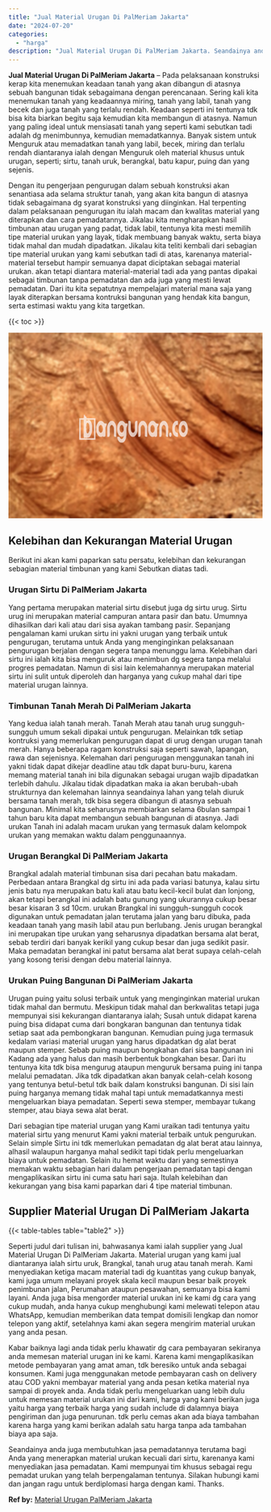 ```yaml
---
title: "Jual Material Urugan Di PalMeriam Jakarta"
date: "2024-07-20"
categories: 
  - "harga"
description: "Jual Material Urugan Di PalMeriam Jakarta. Seandainya anda juga membutuhkan jasa pemadatannya terutama bagi Anda yang menerapkan material urukan kecuali dari..."
---
```


**Jual Material Urugan Di PalMeriam Jakarta** – Pada pelaksanaan konstruksi kerap kita menemukan keadaan tanah yang akan dibangun di atasnya sebuah bangunan tidak sebagaimana dengan perencanaan. Sering kali kita menemukan tanah yang keadaannya miring, tanah yang labil, tanah yang becek dan juga tanah yang terlalu rendah. Keadaan seperti ini tentunya tdk bisa kita biarkan begitu saja kemudian kita membangun di atasnya. Namun yang paling ideal untuk mensiasati tanah yang seperti kami sebutkan tadi adalah dg menimbunnya, kemudian memadatkannya. Banyak sistem untuk Menguruk atau memadatkan tanah yang labil, becek, miring dan terlalu rendah diantaranya ialah dengan Menguruk oleh material khusus untuk urugan, seperti; sirtu, tanah uruk, berangkal, batu kapur, puing dan yang sejenis.

Dengan itu pengerjaan pengurugan dalam sebuah konstruksi akan senantiasa ada selama struktur tanah, yang akan kita bangun di atasnya tidak sebagaimana dg syarat konstruksi yang diinginkan. Hal terpenting dalam pelaksanaan pengurugan itu ialah macam dan kwalitas material yang diterapkan dan cara pemadatannya. Jikalau kita mengharapkan hasil timbunan atau urugan yang padat, tidak labil, tentunya kita mesti memilih tipe material urukan yang layak, tidak membuang banyak waktu, serta biaya tidak mahal dan mudah dipadatkan. Jikalau kita teliti kembali dari sebagian tipe material urukan yang kami sebutkan tadi di atas, karenanya material-material tersebut hampir semuanya dapat diciptakan sebagai material urukan. akan tetapi diantara material-material tadi ada yang pantas dipakai sebagai timbunan tanpa pemadatan dan ada juga yang mesti lewat pemadatan. Dari itu kita sepatutnya mempelajari material mana saja yang layak diterapkan bersama kontruksi bangunan yang hendak kita bangun, serta estimasi waktu yang kita targetkan.

{{< toc >}}

![Jual Material Urugan Di PalMeriam Jakarta](/images/jual-urugan-30.png)

## Kelebihan dan Kekurangan Material Urugan

Berikut ini akan kami paparkan satu persatu, kelebihan dan kekurangan sebagian material timbunan yang kami Sebutkan diatas tadi.

### Urugan Sirtu Di PalMeriam Jakarta

Yang pertama merupakan material sirtu disebut juga dg sirtu urug. Sirtu urug ini merupakan material campuran antara pasir dan batu. Umumnya dihasilkan dari kali atau dari sisa ayakan tambang pasir. Sepanjang pengalaman kami urukan sirtu ini yakni urugan yang terbaik untuk pengurugan, terutama untuk Anda yang menginginkan pelaksanaan pengurugan berjalan dengan segera tanpa menunggu lama. Kelebihan dari sirtu ini ialah kita bisa menguruk atau menimbun dg segera tanpa melalui progres pemadatan. Namun di sisi lain kelemahannya merupakan material sirtu ini sulit untuk diperoleh dan harganya yang cukup mahal dari tipe material urugan lainnya.

### Timbunan Tanah Merah Di PalMeriam Jakarta

Yang kedua ialah tanah merah. Tanah Merah atau tanah urug sungguh-sungguh umum sekali dipakai untuk pengurugan. Melainkan tdk setiap kontruksi yang memerlukan pengurugan dapat di urug dengan urugan tanah merah. Hanya beberapa ragam konstruksi saja seperti sawah, lapangan, rawa dan sejenisnya. Kelemahan dari pengurugan menggunakan tanah ini yakni tidak dapat dikejar deadline atau tdk dapat buru-buru, karena memang material tanah ini bila digunakan sebagai urugan wajib dipadatkan terlebih dahulu. Jikalau tidak dipadatkan maka ia akan berubah-ubah strukturnya dan kelemahan lainnya seandainya lahan yang telah diuruk bersama tanah merah, tdk bisa segera dibangun di atasnya sebuah bangunan. Minimal kita seharusnya membiarkan selama 6bulan sampai 1 tahun baru kita dapat membangun sebuah bangunan di atasnya. Jadi urukan Tanah ini adalah macam urukan yang termasuk dalam kelompok urukan yang memakan waktu dalam penggunaannya.

### Urugan Berangkal Di PalMeriam Jakarta

Brangkal adalah material timbunan sisa dari pecahan batu makadam. Perbedaan antara Brangkal dg sirtu ini ada pada variasi batunya, kalau sirtu jenis batu nya merupakan batu kali atau batu kecil-kecil bulat dan lonjong, akan tetapi berangkal ini adalah batu gunung yang ukurannya cukup besar besar kisaran 3 sd 10cm. urukan Brangkal ini sungguh-sungguh cocok digunakan untuk pemadatan jalan terutama jalan yang baru dibuka, pada keadaan tanah yang masih labil atau pun berlubang. Jenis urugan berangkal ini merupakan tipe urukan yang seharusnya dipadatkan bersama alat berat, sebab terdiri dari banyak kerikil yang cukup besar dan juga sedikit pasir. Maka pemadatan berangkal ini patut bersama alat berat supaya celah-celah yang kosong terisi dengan debu material lainnya.

### Urukan Puing Bangunan Di PalMeriam Jakarta

Urugan puing yaitu solusi terbaik untuk yang menginginkan material urukan tidak mahal dan bermutu. Meskipun tidak mahal dan berkwalitas tetapi juga mempunyai sisi kekurangan diantaranya ialah; Susah untuk didapat karena puing bisa didapat cuma dari bongkaran bangunan dan tentunya tidak setiap saat ada pembongkaran bangunan. Kemudian puing juga termasuk kedalam variasi material urugan yang harus dipadatkan dg alat berat maupun stemper. Sebab puing maupun bongkahan dari sisa bangunan ini Kadang ada yang halus dan masih berbentuk bongkahan besar. Dari itu tentunya kita tdk bisa mengurug ataupun menguruk bersama puing ini tanpa melalui pemadatan. Jika tdk dipadatkan akan banyak celah-celah kosong yang tentunya betul-betul tdk baik dalam konstruksi bangunan. Di sisi lain puing harganya memang tidak mahal tapi untuk memadatkannya mesti mengeluarkan biaya pemadatan. Seperti sewa stemper, membayar tukang stemper, atau biaya sewa alat berat.

Dari sebagian tipe material urugan yang Kami uraikan tadi tentunya yaitu material sirtu yang menurut Kami yakni material terbaik untuk pengurukan. Selain simple Sirtu ini tdk memerlukan pemadatan dg alat berat atau lainnya, alhasil walaupun harganya mahal sedikit tapi tidak perlu mengeluarkan biaya untuk pemadatan. Selain itu hemat waktu dari yang semestinya memakan waktu sebagian hari dalam pengerjaan pemadatan tapi dengan mengaplikasikan sirtu ini cuma satu hari saja. Itulah kelebihan dan kekurangan yang bisa kami paparkan dari 4 tipe material timbunan.

## Supplier Material Urugan Di PalMeriam Jakarta

{{< table-tables table="table2" >}}

Seperti judul dari tulisan ini, bahwasanya kami ialah supplier yang Jual Material Urugan Di PalMeriam Jakarta. Material urugan yang kami jual diantaranya ialah sirtu uruk, Brangkal, tanah urug atau tanah merah. Kami menyediakan ketiga macam material tadi dg kuantitas yang cukup banyak, kami juga umum melayani proyek skala kecil maupun besar baik proyek penimbunan jalan, Perumahan ataupun pesawahan, semuanya bisa kami layani. Anda juga bisa mengorder material urukan ini ke kami dg cara yang cukup mudah, anda hanya cukup menghubungi kami melewati telepon atau WhatsApp, kemudian memberikan data tempat domisili lengkap dan nomor telepon yang aktif, setelahnya kami akan segera mengirim material urukan yang anda pesan.

Kabar baiknya lagi anda tidak perlu khawatir dg cara pembayaran sekiranya anda memesan material urugan ini ke kami. Karena kami mengaplikasikan metode pembayaran yang amat aman, tdk beresiko untuk anda sebagai konsumen. Kami juga menggunakan metode pembayaran cash on delivery atau COD yakni membayar material yang anda pesan ketika material nya sampai di proyek anda. Anda tidak perlu mengeluarkan uang lebih dulu untuk memesan material urukan ini dari kami, harga yang kami berikan juga yaitu harga yang terbaik harga yang sudah include di dalamnya biaya pengiriman dan juga penurunan. tdk perlu cemas akan ada biaya tambahan karena harga yang kami berikan adalah satu harga tanpa ada tambahan biaya apa saja.

Seandainya anda juga membutuhkan jasa pemadatannya terutama bagi Anda yang menerapkan material urukan kecuali dari sirtu, karenanya kami menyediakan jasa pemadatan. Kami mempunyai tim khusus sebagai regu pemadat urukan yang telah berpengalaman tentunya. Silakan hubungi kami dan jangan ragu untuk berdiplomasi harga dengan kami. Thanks.

**Ref by:** [Material Urugan PalMeriam Jakarta](https://id.wikipedia.org/wiki/Material)
